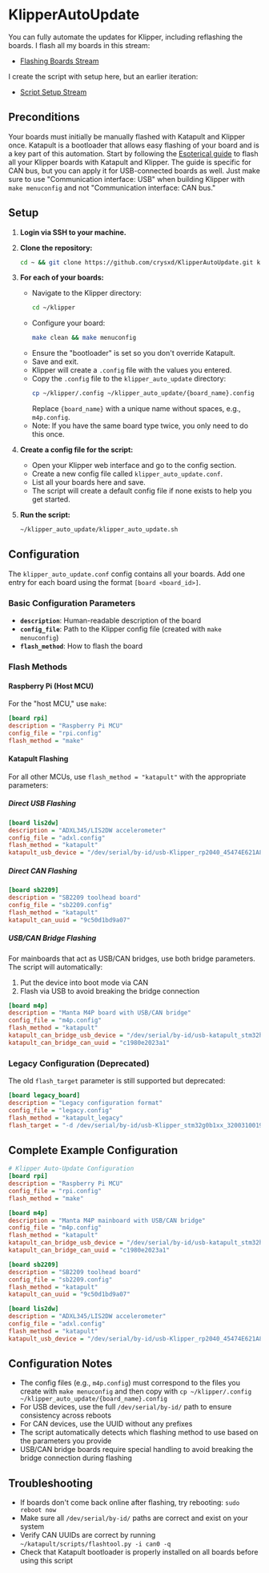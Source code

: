 # KlipperAutoUpdate

You can fully automate the updates for Klipper, including reflashing the boards. I flash all my boards in this stream:

- [Flashing Boards Stream](https://www.youtube.com/watch?v=tLyi-2RE09s&list=PL1fjlNqlUKnUjV9GKHGI1oXRcxDsKKw-X&index=32)

I create the script with setup here, but an earlier iteration:

- [Script Setup Stream](https://www.youtube.com/watch?v=tne5wVYEaQs&list=PL1fjlNqlUKnUjV9GKHGI1oXRcxDsKKw-X&index=33)

## Preconditions

Your boards must initially be manually flashed with Katapult and Klipper once. Katapult is a bootloader that allows easy flashing of your board and is a key part of this automation. Start by following the [Esoterical guide](https://canbus.esoterical.online/mainboard_flashing.html) to flash all your Klipper boards with Katapult and Klipper. The guide is specific for CAN bus, but you can apply it for USB-connected boards as well. Just make sure to use "Communication interface: USB" when building Klipper with `make menuconfig` and not "Communication interface: CAN bus."

## Setup

1. **Login via SSH to your machine.**
2. **Clone the repository:**
   ```bash
   cd ~ && git clone https://github.com/crysxd/KlipperAutoUpdate.git klipper_auto_update
   ```
3. **For each of your boards:**
   - Navigate to the Klipper directory:
     ```bash
     cd ~/klipper
     ```
   - Configure your board:
     ```bash
     make clean && make menuconfig
     ```
   - Ensure the "bootloader" is set so you don't override Katapult.
   - Save and exit.
   - Klipper will create a `.config` file with the values you entered.
   - Copy the `.config` file to the `klipper_auto_update` directory:
     ```bash
     cp ~/klipper/.config ~/klipper_auto_update/{board_name}.config
     ```
     Replace `{board_name}` with a unique name without spaces, e.g., `m4p.config`.
   - Note: If you have the same board type twice, you only need to do this once.

4. **Create a config file for the script:**
   - Open your Klipper web interface and go to the config section.
   - Create a new config file called `klipper_auto_update.conf`. 
   - List all your boards here and save.
   - The script will create a default config file if none exists to help you get started.

5. **Run the script:**
   ```bash
   ~/klipper_auto_update/klipper_auto_update.sh
   ```

## Configuration

The `klipper_auto_update.conf` config contains all your boards. Add one entry for each board using the format `[board <board_id>]`. 

### Basic Configuration Parameters

- **`description`**: Human-readable description of the board
- **`config_file`**: Path to the Klipper config file (created with `make menuconfig`)
- **`flash_method`**: How to flash the board

### Flash Methods

#### Raspberry Pi (Host MCU)
For the "host MCU," use `make`:
```ini
[board rpi]
description = "Raspberry Pi MCU"
config_file = "rpi.config"
flash_method = "make"
```

#### Katapult Flashing
For all other MCUs, use `flash_method = "katapult"` with the appropriate parameters:

##### Direct USB Flashing
```ini
[board lis2dw]
description = "ADXL345/LIS2DW accelerometer"
config_file = "adxl.config"
flash_method = "katapult"
katapult_usb_device = "/dev/serial/by-id/usb-Klipper_rp2040_45474E621A86D2CA-if00"
```

##### Direct CAN Flashing
```ini
[board sb2209]
description = "SB2209 toolhead board"
config_file = "sb2209.config"
flash_method = "katapult"
katapult_can_uuid = "9c50d1bd9a07"
```

##### USB/CAN Bridge Flashing
For mainboards that act as USB/CAN bridges, use both bridge parameters. The script will automatically:
1. Put the device into boot mode via CAN
2. Flash via USB to avoid breaking the bridge connection

```ini
[board m4p]
description = "Manta M4P board with USB/CAN bridge"
config_file = "m4p.config"
flash_method = "katapult"
katapult_can_bridge_usb_device = "/dev/serial/by-id/usb-katapult_stm32h723xx_140028000951313339373836-if00"
katapult_can_bridge_can_uuid = "c1980e2023a1"
```

### Legacy Configuration (Deprecated)
The old `flash_target` parameter is still supported but deprecated:
```ini
[board legacy_board]
description = "Legacy configuration format"
config_file = "legacy.config"
flash_method = "katapult_legacy"
flash_target = "-d /dev/serial/by-id/usb-Klipper_stm32g0b1xx_3200310019504B5735313920-if00"
```

## Complete Example Configuration

```ini
# Klipper Auto-Update Configuration
[board rpi]
description = "Raspberry Pi MCU"
config_file = "rpi.config"
flash_method = "make"

[board m4p]
description = "Manta M4P mainboard with USB/CAN bridge"
config_file = "m4p.config"
flash_method = "katapult"
katapult_can_bridge_usb_device = "/dev/serial/by-id/usb-katapult_stm32h723xx_140028000951313339373836-if00"
katapult_can_bridge_can_uuid = "c1980e2023a1"

[board sb2209]
description = "SB2209 toolhead board"
config_file = "sb2209.config"
flash_method = "katapult"
katapult_can_uuid = "9c50d1bd9a07"

[board lis2dw]
description = "ADXL345/LIS2DW accelerometer"
config_file = "adxl.config"
flash_method = "katapult"
katapult_usb_device = "/dev/serial/by-id/usb-Klipper_rp2040_45474E621A86D2CA-if00"
```

## Configuration Notes

- The config files (e.g., `m4p.config`) must correspond to the files you create with `make menuconfig` and then copy with `cp ~/klipper/.config ~/klipper_auto_update/{board_name}.config`
- For USB devices, use the full `/dev/serial/by-id/` path to ensure consistency across reboots
- For CAN devices, use the UUID without any prefixes
- The script automatically detects which flashing method to use based on the parameters you provide
- USB/CAN bridge boards require special handling to avoid breaking the bridge connection during flashing

## Troubleshooting

- If boards don't come back online after flashing, try rebooting: `sudo reboot now`
- Make sure all `/dev/serial/by-id/` paths are correct and exist on your system
- Verify CAN UUIDs are correct by running `~/katapult/scripts/flashtool.py -i can0 -q`
- Check that Katapult bootloader is properly installed on all boards before using this script